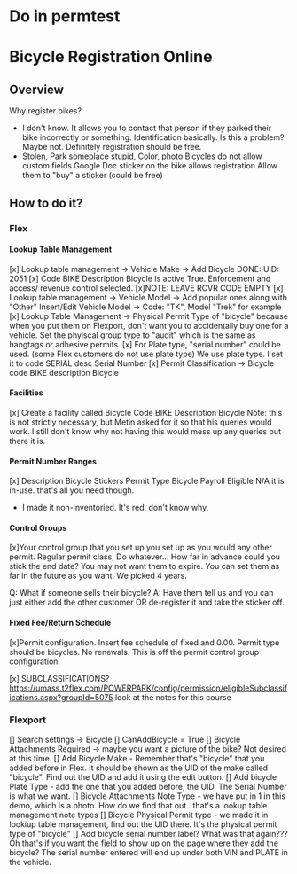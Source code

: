 # Do in permtest
# Bicycle Registration Online

## Overview
Why register bikes?
- I don't know. It allows you to contact that person if they parked their
bike incorrectly or something. Identification basically. Is this a problem?
Maybe not. Definitely registration should be free.
- Stolen, Park someplace stupid,
Color, photo
Bicycles do not allow custom fields
Google Doc
sticker on the bike allows registration
Allow them to "buy" a sticker (could be free)

## How to do it?

### Flex

#### Lookup Table Management
[x] Lookup table management -> Vehicle Make -> Add Bicycle DONE: UID: 2051
[x] Code BIKE Description Bicycle Is active True. Enforcement and access/
revenue control selected.
[x]NOTE: LEAVE ROVR CODE EMPTY
[x] Lookup table management -> Vehicle Model -> Add popular ones along with "Other"
  Insert/Edit Vehicle Model -> Code: "TK", Model "Trek" for example
[x] Lookup Table Management -> Physical Permit Type of "bicycle" 
  because when you put them on Flexport, don't want you to accidentally buy one
  for a vehicle. Set the phyiscal group type to "audit" which is the same as hangtags
  or adhesive permits.
[x] For Plate type, "serial number" could be used. (some Flex customers do not use plate type)
  We use plate type. I set it to code SERIAL desc Serial Number
[x] Permit Classification -> Bicycle
  code BIKE description Bicycle

#### Facilities
[x] Create a facility called Bicycle
  Code BIKE
  Description Bicycle
  Note: this is not strictly necessary, but Metin asked for it so that his queries would work.
  I still don't know why not having this would mess up any queries but there it is.

#### Permit Number Ranges
[x] Description Bicycle Stickers
  Permit Type Bicycle
  Payroll Eligible N/A
  it is in-use. that's all you need though.
  - I made it non-inventoried. It's red, don't know why.

#### Control Groups
[x]Your control group that you set up you set up as you would any other permit.
Regular permit class, Do whatever... How far in advance could you stick the
end date? You may not want them to expire. You can set them as far in the
future as you want. We picked 4 years.

Q: What if someone sells their bicycle?
A: Have them tell us and you can just either add the other customer OR
de-register it and take the sticker off.

#### Fixed Fee/Return Schedule
[x]Permit configuration. Insert fee schedule of fixed and 0.00. Permit type should 
be bicycles. No renewals.  This is off the permit control group configuration.

[x] SUBCLASSIFICATIONS?
https://umass.t2flex.com/POWERPARK/config/permission/eligibleSubclassifications.aspx?groupId=5075
look at the notes for this course

### Flexport
[] Search settings -> Bicycle 
[] CanAddBicycle = True
[] Bicycle Attachments Required -> maybe you want a picture of the bike? Not desired at this time.
[] Add Bicycle Make - Remember that's "bicycle" that you added before in Flex. It should be
shown as the UID of the make called "bicycle". Find out the UID and add it using
the edit button.
[] Add bicycle Plate Type  - add the one that you added before, the UID. The Serial Number is what we want.
[] Bicycle Attachments Note Type - we have put in 1 in this demo, which is a photo.
How do we find that out.. that's a lookup table management note types 
[] Bicycle Physical Permit type - we made it in lookiup table management, find out
the UID there. It's the physical permit type of "bicycle"
[] Add bicycle serial number label? What was that again???  Oh that's if you want 
the field to show up on the page where they add the bicycle?
The serial number entered will end up under both VIN and PLATE in the vehicle. 
